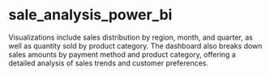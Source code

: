 # sale_analysis_power_bi
Visualizations include sales distribution by region, month, and quarter, as well as quantity sold by product category. The dashboard also breaks down sales amounts by payment method and product category, offering a detailed analysis of sales trends and customer preferences.

